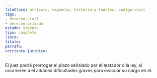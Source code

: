 ```yaml
---
fileClass: articulo, vigencia, historia-y-fuentes, codigo-civil
tags:
- derecho-civil
- derecho-privado
estado: vigente
tipo: completo
libro:
titulo:
parrafo:
corriente-juridica:
---
```

El juez podrá prorrogar el plazo señalado por el testador o la ley, si ocurrieren a el albacea dificultades graves para evacuar su cargo en él.